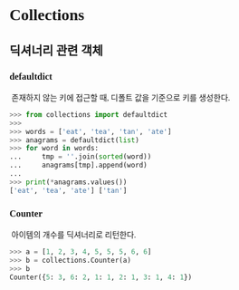 <span style='font-family: Consolas'>

# Collections
## 딕셔너리 관련 객체
### defaultdict
&nbsp;존재하지 않는 키에 접근할 때, 디폴트 값을 기준으로 키를 생성한다.

  ```python
  >>> from collections import defaultdict
  >>> 
  >>> words = ['eat', 'tea', 'tan', 'ate']
  >>> anagrams = defaultdict(list)
  >>> for word in words:
  ...     tmp = ''.join(sorted(word))
  ...     anagrams[tmp].append(word)
  ... 
  >>> print(*anagrams.values())
  ['eat', 'tea', 'ate'] ['tan']
  ```

### Counter
&nbsp;아이템의 개수를 딕셔너리로 리턴한다.
   ```python
   >>> a = [1, 2, 3, 4, 5, 5, 5, 6, 6]
   >>> b = collections.Counter(a)
   >>> b
   Counter({5: 3, 6: 2, 1: 1, 2: 1, 3: 1, 4: 1})
   ```